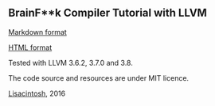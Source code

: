 BrainF**k Compiler Tutorial with LLVM
-------------------------------------

[Markdown format](BrainF**k.md)

[HTML format](BrainF**k.html)

Tested with LLVM 3.6.2, 3.7.0 and 3.8.

The code source and resources are under MIT licence.

[Lisacintosh](http://www.lisacintosh.com/), 2016